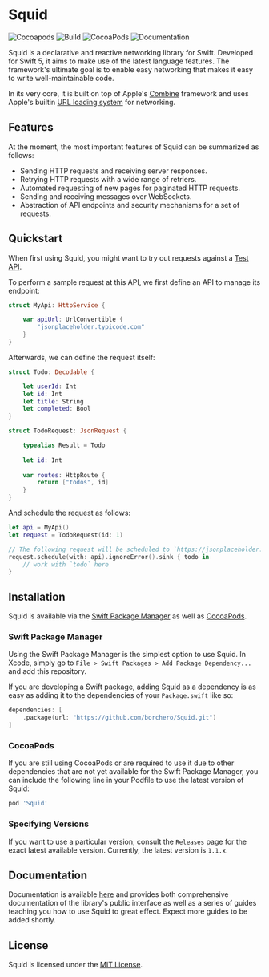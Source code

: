 # Squid

![Cocoapods](https://img.shields.io/cocoapods/v/Squid)
![Build](https://github.com/borchero/Squid/workflows/Build/badge.svg?branch=master)
![CocoaPods](https://github.com/borchero/Squid/workflows/CocoaPods/badge.svg?branch=master)
![Documentation](https://github.com/borchero/Squid/workflows/Documentation/badge.svg?branch=master)

Squid is a declarative and reactive networking library for Swift. Developed for Swift 5, it aims to make use of the latest language features. The framework's ultimate goal is to enable easy networking that makes it easy to write well-maintainable code.

In its very core, it is built on top of Apple's [Combine](https://developer.apple.com/documentation/combine/) framework and uses Apple's builtin [URL loading system](https://developer.apple.com/documentation/foundation/url_loading_system) for networking.

## Features

At the moment, the most important features of Squid can be summarized as follows:

* Sending HTTP requests and receiving server responses.
* Retrying HTTP requests with a wide range of retriers.
* Automated requesting of new pages for paginated HTTP requests.
* Sending and receiving messages over WebSockets.
* Abstraction of API endpoints and security mechanisms for a set of requests.

## Quickstart

When first using Squid, you might want to try out requests against a [Test API](https://jsonplaceholder.typicode.com/).

To perform a sample request at this API, we first define an API to manage its endpoint:

```swift
struct MyApi: HttpService {

    var apiUrl: UrlConvertible {
        "jsonplaceholder.typicode.com"
    }
}
```

Afterwards, we can define the request itself:

```swift
struct Todo: Decodable {

    let userId: Int
    let id: Int
    let title: String
    let completed: Bool
}

struct TodoRequest: JsonRequest {

    typealias Result = Todo
    
    let id: Int
    
    var routes: HttpRoute {
        return ["todos", id]
    }
}
```

And schedule the request as follows:

```swift
let api = MyApi()
let request = TodoRequest(id: 1)

// The following request will be scheduled to `https://jsonplaceholder.typicode.com/todos/1`
request.schedule(with: api).ignoreError().sink { todo in 
    // work with `todo` here
}
```

## Installation

Squid is available via the [Swift Package Manager](https://swift.org/package-manager/) as well as [CocoaPods](https://cocoapods.org).

### Swift Package Manager

Using the Swift Package Manager is the simplest option to use Squid. In Xcode, simply go to `File > Swift Packages > Add Package Dependency...` and add this repository.

If you are developing a Swift package, adding Squid as a dependency is as easy as adding it to the dependencies of your `Package.swift` like so:

```swift
dependencies: [
    .package(url: "https://github.com/borchero/Squid.git")
]
```

### CocoaPods

If you are still using CocoaPods or are required to use it due to other dependencies that are not yet available for the Swift Package Manager, you can include the following line in your Podfile to use the latest version of Squid:

```ruby
pod 'Squid'
```

### Specifying Versions

If you want to use a particular version, consult the `Releases` page for the exact latest available version. Currently, the latest version is `1.1.x`.

## Documentation

Documentation is available [here](https://borchero.github.io/Squid/) and provides both comprehensive documentation of the library's public interface as well as a series of guides teaching you how to use Squid to great effect. Expect more guides to be added shortly.

## License

Squid is licensed under the [MIT License](https://github.com/borchero/Squid/blob/master/LICENSE).
